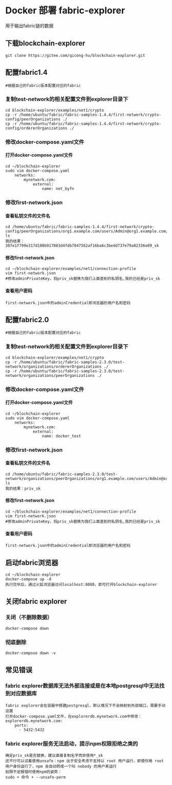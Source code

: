 # Docker 部署 fabric-explorer
用于输出fabric链的数据
## 下载blockchain-explorer
    git clone https://gitee.com/qicong-hu/blockchain-explorer.git

    
## 配置fabric1.4
    #根据自己的fabric版本配置对应的fabric

### 复制test-network的相关配置文件到explorer目录下
    cd blockchain-explorer/examples/net1/crypto
    cp -r /home/ubuntu/fabric/fabric-samples-1.4.4/first-network/crypto-config/peerOrganizations ./
    cp -r /home/ubuntu/fabric/fabric-samples-1.4.4/first-network/crypto-config/ordererOrganizations ./

### 修改docker-compose.yaml文件

#### 打开docker-compose.yaml文件
    cd ~/blockchain-explorer
    sudo vim docker-compose.yaml
        networks:
            mynetwork.com:
                external:
                    name: net_byfn

### 修改first-network.json

#### 查看私钥文件的文件名
    cd /home/ubuntu/fabric/fabric-samples-1.4.4/first-network/crypto-config/peerOrganizations/org1.example.com/users/Admin@org1.example.com/msp/keystore/
    ls
    我的结果：307e1f799e317d100b917083d4fdb7047562af16ba6c3bedd737e79a02336e89_sk

#### 修改first-network.json
    cd ~/blockchain-explorer/examples/net1/connection-profile
    vim first-network.json
    #修改adminPrivateKey，将priv_sk替换为我们上面查到的私钥名,我的已经是priv_sk

#### 查看用户密码
    first-network.json中的adminCredential即浏览器的用户名和密码    
    
## 配置fabric2.0
    #根据自己的fabric版本配置对应的fabric

### 复制test-network的相关配置文件到explorer目录下
    cd blockchain-explorer/examples/net1/crypto
    cp -r /home/ubuntu/fabric/fabric-samples-2.3.0/test-network/organizations/ordererOrganizations ./
    cp -r /home/ubuntu/fabric/fabric-samples-2.3.0/test-network/organizations/peerOrganizations ./

### 修改docker-compose.yaml文件

#### 打开docker-compose.yaml文件
    cd ~/blockchain-explorer
    sudo vim docker-compose.yaml
        networks:
            mynetwork.com:
                external:
                    name: docker_test

### 修改first-network.json

#### 查看私钥文件的文件名
    cd /home/ubuntu/fabric/fabric-samples-2.3.0/test-network/organizations/peerOrganizations/org1.example.com/users/Admin@org1.example.com/msp/keystore
    ls
    我的结果：priv_sk

#### 修改first-network.json
    cd ~/blockchain-explorer/examples/net1/connection-profile
    vim first-network.json
    #修改adminPrivateKey，将priv_sk替换为我们上面查到的私钥名,我的已经是priv_sk

#### 查看用户密码
    first-network.json中的adminCredential即浏览器的用户名和密码

## 启动fabric浏览器
    cd ~/blockchain-explorer
    docker-compose up -d
    执行完毕后，通过火狐浏览器访问localhost:8080，即可打开blockchain-explorer

## 关闭fabric explorer

### 关闭（不删除数据）
    docker-compose down

### 彻底删除
    docker-compose down -v

## 常见错误

### fabric explorer数据库无法外部连接或是在本地postgresql中无法找到对应数据库
    fabric explorer会在容器中搭建postgresql，默认情况下不会映射到外部端口，需要手动设置
    打开docker-compose.yaml文件，在explorerdb.mynetwork.com中修改：
    explorerdb.mynetwork.com:
        ports:
          - 5432:5432
          
### fabric explorer服务无法启动，提示npm权限拒绝之类的
    确定priv_sk是否替换，建议直接复制名字而非使用*_sk
    还不行可以试着使用unsafe：npm 出于安全考虑不支持以 root 用户运行，即使你用 root 用户身份运行了，npm 会自动转成一个叫 nobody 的用户来运行
    权限不足报错时使用npm的姿势：
    sudo + 命令 + --unsafe-perm
